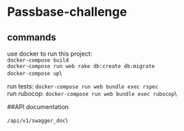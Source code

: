 # Passbase-challenge

## commands
use docker to run this project: \
`docker-compose build`\
`docker-compose run web rake db:create db:migrate`\
`docker-compose up`\

run tests: `docker-compose run web bundle exec rspec`\
run rubocop: `docker-compose run web bundle exec rubocop`\

##API documentation

`/api/v1/swagger_doc`\